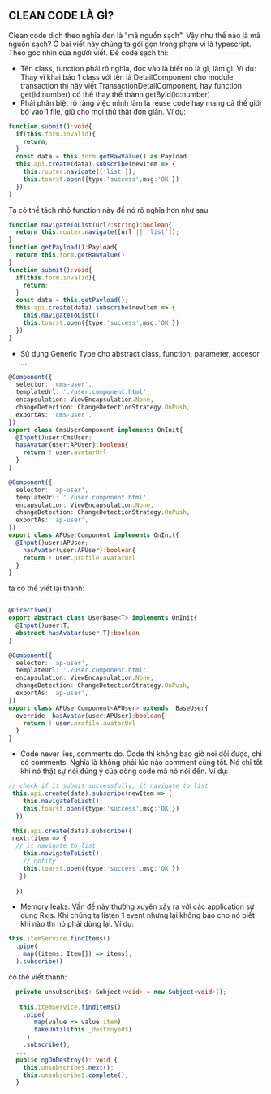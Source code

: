 ## CLEAN CODE LÀ GÌ?
Clean code dịch theo nghĩa đen là "mã nguồn sạch". Vậy như thế nào là mã nguồn sạch? Ở bài viết này chúng ta gói gọn trong phạm vi là typescript. Theo góc nhìn của người viết. Để code sạch thì:
- Tên class, function phải rõ nghĩa, đọc vào là biết nó là gì, làm gì. Ví dụ: Thay vì khai báo 1 class với tên là DetailComponent cho module transaction thì hãy viết TransactionDetailComponent, hay function get(id:number) có thể thay thế thành getById(id:number)
- Phải phân biệt rõ ràng việc mình làm là reuse code hay mang cả thế giới bỏ vào 1 file, giữ cho mọi thứ thật đơn giản. Ví dụ: 
```typescript
function submit():void{
  if(this.form.invalid){
    return;
  }
  const data = this.form.getRawValue() as Payload
  this.api.create(data).subscribe(newItem => {
    this.router.navigate(['list']);
    this.toarst.open({type:'success',msg:'OK'})
  })
}
```
Ta có thể tách nhỏ function này để nó rõ nghĩa hơn như sau
```typescript
function navigateToList(url?:string):boolean{
  return this.router.navigate([url || 'list']);
}
function getPayload():Payload{
  return this.form.getRawValue()
}
function submit():void{
  if(this.form.invalid){
    return;
  }
  const data = this.getPayload();
  this.api.create(data).subscribe(newItem => {
    this.navigateToList();
    this.toarst.open({type:'success',msg:'OK'})
  })
}
```
- Sử dụng Generic Type cho abstract class, function, parameter, accesor ...
```typescript
@Component({
  selector: 'cms-user',
  templateUrl: './user.component.html',
  encapsulation: ViewEncapsulation.None,
  changeDetection: ChangeDetectionStrategy.OnPush,
  exportAs: 'cms-user',
})
export class CmsUserComponent implements OnInit{
  @Input()user:CmsUser;
  hasAvatar(user:APUser):boolean{
    return !!user.avatarUrl
  } 
}
```

```typescript
@Component({
  selector: 'ap-user',
  templateUrl: './user.component.html',
  encapsulation: ViewEncapsulation.None,
  changeDetection: ChangeDetectionStrategy.OnPush,
  exportAs: 'ap-user',
})
export class APUserComponent implements OnInit{
  @Input()user:APUser;
    hasAvatar(user:APUser):boolean{
    return !!user.profile.avatarUrl
  } 
}
```
ta có thể viết lại thành: 
```typescript

@Directive()
export abstract class UserBase<T> implements OnInit{
  @Input()user:T;
  abstract hasAvatar(user:T):boolean 
}
```

```typescript
@Component({
  selector: 'ap-user',
  templateUrl: './user.component.html',
  encapsulation: ViewEncapsulation.None,
  changeDetection: ChangeDetectionStrategy.OnPush,
  exportAs: 'ap-user',
})
export class APUserComponent<APUser> extends  BaseUser{
  override  hasAvatar(user:APUser):boolean{
    return !!user.profile.avatarUrl
  } 
}
```
- Code never lies, comments do. Code thì không bao giờ nói dối được, chỉ có comments. Nghĩa là không phải lúc nào comment cũng tốt. Nó chỉ tốt khi nó thật sự nói đúng ý của dòng code mà nó nói đến. Ví dụ:
```typescript
// check if it submit successfully, it navigate to list
 this.api.create(data).subscribe(newItem => {
    this.navigateToList();
    this.toarst.open({type:'success',msg:'OK'})
  })

 this.api.create(data).subscribe({
 next:(item => {
  // it navigate to list
    this.navigateToList();
    // notify
    this.toarst.open({type:'success',msg:'OK'})
   })
 
  })
```
- Memory leaks: Vấn đề này thường xuyên xảy ra với các application sử dung Rxjs. Khi chúng ta listen 1 event nhưng lại không báo cho nó biết khi nào thì nó phải dừng lại. Ví dụ:
```typescript
this.itemService.findItems()
  .pipe(
    map((items: Item[]) => items),
  ).subscribe()
```
có thể viết thành: 
```typescript
  private unsubscribe$: Subject<void> = new Subject<void>();
  ...
   this.itemService.findItems()
    .pipe(
       map(value => value.item)
       takeUntil(this._destroyed$)
     )
    .subscribe();
  ...
  public ngOnDestroy(): void {
    this.unsubscribe$.next();
    this.unsubscribe$.complete();
  }
```
